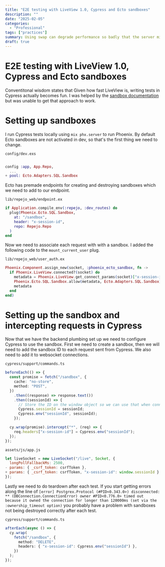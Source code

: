 ```yaml
---
title: "E2E testing with LiveView 1.0, Cypress and Ecto sandboxes"
description: ""
date: "2025-02-05"
categories:
  - "Professional"
tags: ["practices"]
summary: Using swap can degrade performance so badly that the server might as well be down. Better to let it crash with OOM.
draft: true
---
```


# E2E testing with LiveView 1.0, Cypress and Ecto sandboxes

Conventitonal wisdom states that Given how fast LiveView is, writing tests in Cypress actually becomes fun. I was helped by the [sandbox documentation](https://hexdocs.pm/phoenix_ecto/Phoenix.Ecto.SQL.Sandbox.html) but was unable to get that approach to work.

# Setting up sandboxes

I run Cypress tests locally using `mix phx.server` to run Phoenix. By default Ecto sandboxes are not activated in dev, so that's the first thing we need to change.

`config/dev.exs`

```elixir

config :app, App.Repo,
  ...
+ pool: Ecto.Adapters.SQL.Sandbox
```

Ecto has premade endpoints for creating and destroying sandboxes which we need to add to our endpoint.

`lib/repejo_web/endpoint.ex`

```elixir
if Application.compile_env(:repejo, :dev_routes) do
  plug(Phoenix.Ecto.SQL.Sandbox,
    at: "/sandbox",
    header: "x-session-id",
    repo: Repejo.Repo
  )
end
```

Now we need to associate each request with with a sandbox. I added the following code to the `mount_current_user` plug.

`lib/repejo_web/user_auth.ex`

```elixir
Phoenix.Component.assign_new(socket, :phoenix_ecto_sandbox, fn ->
  if Phoenix.LiveView.connected?(socket) do
    metadata = Phoenix.LiveView.get_connect_params(socket)["x-session-id"]
    Phoenix.Ecto.SQL.Sandbox.allow(metadata, Ecto.Adapters.SQL.Sandbox)
    metadata
  end
end)
```

# Setting up the sandbox and intercepting requests in Cypress

Now that we have the backend plumbing set up we need to configure Cypress to use the sandbox. First we need to create a sandbox, then we will need to add the sandbox ID to each request sent from Cypress. We also need to add it to websocket connections.

`cypress/support/commands.ts`

```typescript
beforeEach(() => {
  const promise = fetch("/sandbox", {
    cache: "no-store",
    method: "POST",
  })
    .then((response) => response.text())
    .then((sessionId) => {
      // Store the ID on the window object so we can use that when connecting the LiveView socket
      Cypress.sessionId = sessionId;
      Cypress.env("sessionId", sessionId);
    });

  cy.wrap(promise).intercept("*", (req) => {
    req.headers["x-session-id"] = Cypress.env("sessionId");
  });
});
```

`assets/js/app.js`

```javascript
let liveSocket = new LiveSocket("/live", Socket, {
  longPollFallbackMs: 2500,
- params: { _csrf_token: csrfToken },
+ params: { _csrf_token: csrfToken, "x-session-id": window.sessionId },
});
```

Lastly we need to do teardown after each test. If you start getting errors along the line of `[error] Postgrex.Protocol (#PID<0.343.0>) disconnected: ** (DBConnection.ConnectionError) owner #PID<0.776.0> timed out because it owned the connection for longer than 120000ms (set via the :ownership_timeout option)` you probably have a problem with sandboxes not being destroyed correctly after each test.

`cypress/support/commands.ts`

```typescript
afterEach(async () => {
  cy.wrap(
    fetch("/sandbox", {
      method: "DELETE",
      headers: { "x-session-id": Cypress.env("sessionId") },
    })
  );
});
```
